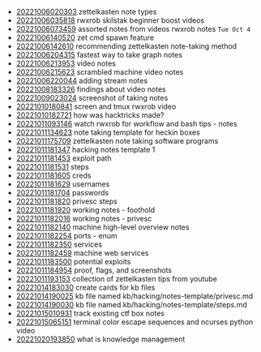 - [20221006020303](/zet/20221006020303/README.md) zettelkasten note types
- [20221006035818](/zet/20221006035818/README.md) rwxrob skilstak beginner boost videos
- [20221006073459](/zet/20221006073459/README.md) assorted notes from videos rwxrob notes `Tue Oct 4`
- [20221006140520](/zet/20221006140520/README.md) zet cmd spawn feature
- [20221006142610](/zet/20221006142610/README.md) recommending zettelkasten note-taking method
- [20221006204315](/zet/20221006204315/README.md) fastest way to take graph notes
- [20221006213953](/zet/20221006213953/README.md) video notes
- [20221006215623](/zet/20221006215623/README.md) scrambled machine video notes
- [20221006220044](/zet/20221006220044/README.md) adding stream notes
- [20221008183326](/zet/20221008183326/README.md) findings about video notes
- [20221009023024](/zet/20221009023024/README.md) screenshot of taking notes
- [20221010180841](/zet/20221010180841/README.md) screen and tmux rwxrob video
- [20221010182721](/zet/20221010182721/README.md) how was hacktricks made?
- [20221011093146](/zet/20221011093146/README.md) watch rwxrob for workflow and bash tips - notes
- [20221011134623](/zet/20221011134623/README.md) note taking template for heckin boxes
- [20221011175709](/zet/20221011175709/README.md) zettelkasten note taking software programs
- [20221011181347](/zet/20221011181347/README.md) hacking notes template 1
- [20221011181453](/zet/20221011181453/README.md) exploit path
- [20221011181531](/zet/20221011181531/README.md) steps
- [20221011181605](/zet/20221011181605/README.md) creds
- [20221011181629](/zet/20221011181629/README.md) usernames
- [20221011181704](/zet/20221011181704/README.md) passwords
- [20221011181820](/zet/20221011181820/README.md) privesc steps
- [20221011181920](/zet/20221011181920/README.md) working notes - foothold
- [20221011182016](/zet/20221011182016/README.md) working notes - privesc
- [20221011182140](/zet/20221011182140/README.md) machine high-level overview notes
- [20221011182254](/zet/20221011182254/README.md) ports - enum
- [20221011182350](/zet/20221011182350/README.md) services
- [20221011182459](/zet/20221011182459/README.md) machine web services
- [20221011183500](/zet/20221011183500/README.md) potential exploits
- [20221011184954](/zet/20221011184954/README.md) proof, flags, and screenshots
- [20221011193153](/zet/20221011193153/README.md) collection of zettelkasten tips from youtube
- [20221014183030](/zet/20221014183030/README.md) create cards for kb files
- [20221014190025](/zet/20221014190025/README.md) kb file named kb/hacking/notes-template/privesc.md
- [20221014190030](/zet/20221014190030/README.md) kb file named kb/hacking/notes-template/steps.md
- [20221015010931](/zet/20221015010931/README.md) track existing ctf box notes
- [20221015065151](/zet/20221015065151/README.md) terminal color escape sequences and ncurses python video
- [20221020193850](/zet/20221020193850/README.md) what is knowledge management

